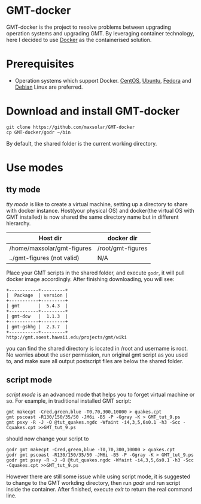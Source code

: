 # GMT-docker
GMT-docker is the project to resolve problems between upgrading operation systems and upgrading GMT. By leveraging container technology, here I decided to use [Docker](https://www.docker.com/) as the containerised solution.

# Prerequisites
* Operation systems which support Docker. [CentOS](https://docs.docker.com/install/linux/docker-ce/centos/), [Ubuntu](https://docs.docker.com/install/linux/docker-ce/ubuntu/), [Fedora](https://docs.docker.com/install/linux/docker-ce/fedora/) and [Debian](https://docs.docker.com/install/linux/docker-ce/debian/) Linux are preferred.

# Download and install GMT-docker
```
git clone https://github.com/maxsolar/GMT-docker
cp GMT-docker/godr ~/bin
```
By default, the shared folder is the current working directory.

# Use modes
## tty mode
*tty mode* is like to create a virtual machine, setting up a directory to share with docker instance. Host(your physical OS) and docker(the virtual OS with GMT installed) is now shared the same directory name but in different hierarchy.

| Host dir     | docker dir  |
|--------------|-------------|
| /home/maxsolar/gmt-figures|/root/gmt-figures|
| ../gmt-figures (not valid)| N/A |

Place your GMT scripts in the shared folder, and execute `godr`, it will pull docker image accordingly. After finishing downloading, you will see:
```
+-----------+---------+
|  Package  | version |
+-----------+---------+
| gmt       |  5.4.3  |
+-----------+---------+
| gmt-dcw   |  1.1.3  |    
+-----------+---------+
| gmt-gshhg |  2.3.7  |
+-----------+---------+
http://gmt.soest.hawaii.edu/projects/gmt/wiki
```

you can find the shared directory is located in /root and username is root. No worries about the user permission, run original gmt script as you used to, and make sure all output postscript files are below the shared folder.

## script mode
*script mode* is an advanced mode that helps you to forget virtual machine or so. For example, in traditional installed GMT script:
```
gmt makecpt -Cred,green,blue -T0,70,300,10000 > quakes.cpt
gmt pscoast -R130/150/35/50 -JM6i -B5 -P -Ggray -K > GMT_tut_9.ps
gmt psxy -R -J -O @tut_quakes.ngdc -Wfaint -i4,3,5,6s0.1 -h3 -Scc -Cquakes.cpt >>GMT_tut_9.ps
```
should now change your script to

```
godr gmt makecpt -Cred,green,blue -T0,70,300,10000 > quakes.cpt
godr gmt pscoast -R130/150/35/50 -JM6i -B5 -P -Ggray -K > GMT_tut_9.ps
godr gmt psxy -R -J -O @tut_quakes.ngdc -Wfaint -i4,3,5,6s0.1 -h3 -Scc -Cquakes.cpt >>GMT_tut_9.ps
```
However there are still some issue while using script mode, it is suggested to change to the GMT workding directory, then run *godr* and run script inside the container. After finished, execute *exit* to return the real command line.
